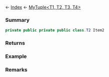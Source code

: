 ← [Index](Api-Index) ← [MyTuple<T1, T2, T3, T4>](VRage.MyTuple`4)

### Summary

```csharp
private public private public class.T2 Item2
```

### Returns

### Example

### Remarks

